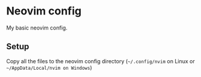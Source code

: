 # Neovim config 

My basic neovim config.

## Setup

Copy all the files to the neovim config directory (```~/.config/nvim``` on Linux or ```~/AppData/Local/nvim on Windows```)




